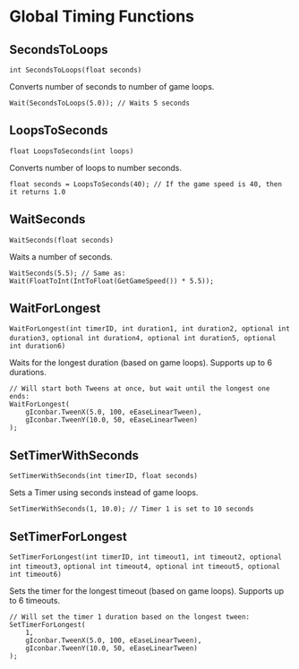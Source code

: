# Global Timing Functions

## SecondsToLoops

`int SecondsToLoops(float seconds)`

Converts number of seconds to number of game loops.

    Wait(SecondsToLoops(5.0)); // Waits 5 seconds

## LoopsToSeconds

`float LoopsToSeconds(int loops)`

Converts number of loops to number seconds.

    float seconds = LoopsToSeconds(40); // If the game speed is 40, then it returns 1.0

## WaitSeconds

`WaitSeconds(float seconds)`

Waits a number of seconds.

    WaitSeconds(5.5); // Same as: Wait(FloatToInt(IntToFloat(GetGameSpeed()) * 5.5));

## WaitForLongest

`WaitForLongest(int timerID, int duration1, int duration2, optional int duration3,`
`optional int duration4, optional int duration5, optional int duration6)`

Waits for the longest duration (based on game loops). Supports up to 6 durations.

    // Will start both Tweens at once, but wait until the longest one ends:
    WaitForLongest(
        gIconbar.TweenX(5.0, 100, eEaseLinearTween),
        gIconbar.TweenY(10.0, 50, eEaseLinearTween)
    );

## SetTimerWithSeconds

`SetTimerWithSeconds(int timerID, float seconds)`

Sets a Timer using seconds instead of game loops.

    SetTimerWithSeconds(1, 10.0); // Timer 1 is set to 10 seconds

## SetTimerForLongest

`SetTimerForLongest(int timerID, int timeout1, int timeout2, optional int timeout3,`
`optional int timeout4, optional int timeout5, optional int timeout6)`

Sets the timer for the longest timeout (based on game loops). Supports up to 6 timeouts.

    // Will set the timer 1 duration based on the longest tween:
    SetTimerForLongest(
        1,
        gIconbar.TweenX(5.0, 100, eEaseLinearTween),
        gIconbar.TweenY(10.0, 50, eEaseLinearTween)
    );

